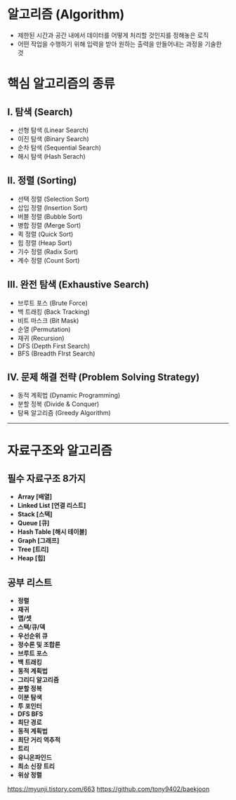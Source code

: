 # 알고리즘 (Algorithm)
- 제한된 시간과 공간 내에서 데이터를 어떻게 처리할 것인지를 정해놓은 로직
- 어떤 작업을 수행하기 위해 입력을 받아 원하는 출력을 만들어내는 과정을 기술한 것

# 핵심 알고리즘의 종류

## I. 탐색 (Search)

- 선형 탐색 (Linear Search)
- 이진 탐색 (Binary Search)
- 순차 탐색 (Sequential Search)
- 해시 탐색 (Hash Serach)

## II. 정렬 (Sorting)

- 선택 정렬 (Selection Sort)
- 삽입 정렬 (Insertion Sort)
- 버블 정렬 (Bubble Sort)
- 병합 정렬 (Merge Sort)
- 퀵 정렬 (Quick Sort)
- 힙 정렬 (Heap Sort)
- 기수 정렬 (Radix Sort)
- 계수 정렬 (Count Sort)

## III. 완전 탐색 (Exhaustive Search)
- 브루트 포스 (Brute Force)
- 백 트래킹 (Back Tracking)
- 비트 마스크 (Bit Mask)
- 순열 (Permutation)
- 재귀 (Recursion)
- DFS (Depth First Search)
- BFS (Breadth FIrst Search)

## IV. 문제 해결 전략 (Problem Solving Strategy)
- 동적 계획법 (Dynamic Programming)
- 분할 정복 (Divide & Conquer)
- 탐욕 알고리즘 (Greedy Algorithm)

<hr>

# 자료구조와 알고리즘

## 필수 자료구조 8가지
* **Array [배열]**
* **Linked List [연결 리스트]**
* **Stack [스택]**
* **Queue [큐]**
* **Hash Table [해시 테이블]**
* **Graph [그래프]**
* **Tree [트리]**
* **Heap [힙]**

## 공부 리스트
* **정렬**
* **재귀**
* **맵/셋**
* **스택/큐/덱**
* **우선순위 큐**
* **정수론 및 조합론**
* **브루트 포스**
* **백 트래킹**
* **동적 계획법**
* **그리디 알고리즘**
* **분할 정복**
* **이분 탐색**
* **투 포인터**
* **DFS BFS**
* **최단 경로**
* **동적 계획법**
* **최단 거리 역추적**
* **트리**
* **유니온파인드**
* **최소 신장 트리**
* **위상 정렬**


https://myunji.tistory.com/663
https://github.com/tony9402/baekjoon
